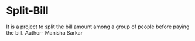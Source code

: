# Split-Bill
It is a project to split the bill amount among a group of people before paying the bill.
Author- Manisha Sarkar